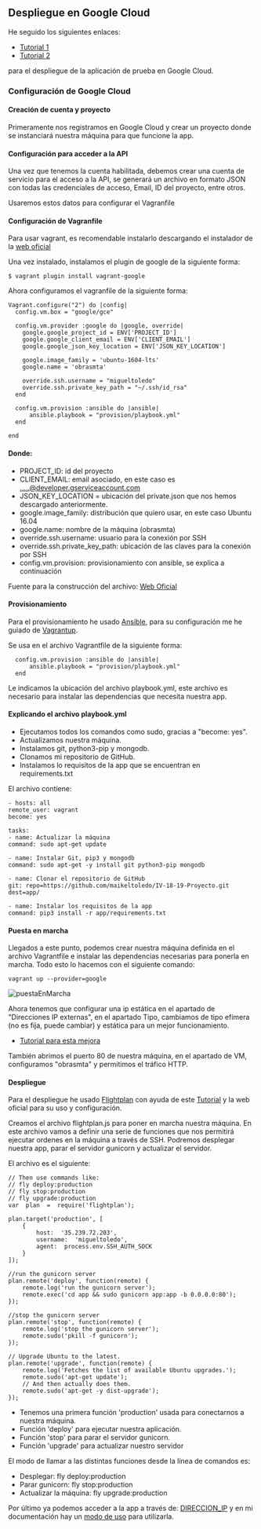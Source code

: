 ## Despliegue en Google Cloud


He seguido los siguientes enlaces:

 - [Tutorial 1](https://github.com/mitchellh/vagrant-google) 
 - [Tutorial 2](https://blog.eduonix.com/system-programming/learn-use-vagrant-cloud/)

para el despliegue de la aplicación de prueba en Google Cloud.

### Configuración de Google Cloud

#### Creación de cuenta y proyecto

Primeramente nos registramos en Google Cloud y crear un proyecto donde se instanciará nuestra máquina para que funcione la app.

#### Configuración para acceder a la API

Una vez que tenemos la cuenta habilitada, debemos crear una cuenta de servicio para el acceso a la API, se generará un archivo en formato JSON con todas las credenciales de acceso, Email, ID del proyecto, entre otros.

Usaremos estos datos para configurar el Vagranfile

#### Configuración de Vagranfile

Para usar vagrant, es recomendable instalarlo descargando el instalador de la [web oficial](https://www.vagrantup.com/downloads.html)

Una vez instalado, instalamos el plugin de google de la siguiente forma:
```
$ vagrant plugin install vagrant-google
```

Ahora configuramos el vagranfile de la siguiente forma:

```
Vagrant.configure("2") do |config|
  config.vm.box = "google/gce"

  config.vm.provider :google do |google, override|
    google.google_project_id = ENV['PROJECT_ID']
    google.google_client_email = ENV['CLIENT_EMAIL']
    google.google_json_key_location = ENV['JSON_KEY_LOCATION']

    google.image_family = 'ubuntu-1604-lts'
    google.name = 'obrasmta'

    override.ssh.username = "migueltoledo"
    override.ssh.private_key_path = "~/.ssh/id_rsa"
  end

  config.vm.provision :ansible do |ansible|
      ansible.playbook = "provision/playbook.yml"
  end

end
```

#### Donde:
- PROJECT_ID: id del proyecto
- CLIENT_EMAIL: email asociado, en este caso es .....@developer.gserviceaccount.com
- JSON_KEY_LOCATION = ubicación del private.json que nos hemos descargado anteriormente.
- google.image_family: distribución que quiero usar, en este caso Ubuntu 16.04
- google.name: nombre de la máquina (obrasmta)
- override.ssh.username: usuario para la conexión por SSH
- override.ssh.private_key_path: ubicación de las claves para la conexión por SSH
- config.vm.provision: provisionamiento con ansible, se explica a continuación


Fuente para la construcción del archivo: [Web Oficial](https://github.com/mitchellh/vagrant-google#quick-start)

#### Provisionamiento

Para el provisionamiento he usado [Ansible](https://www.ansible.com/), para su configuración me he guiado de [Vagrantup](https://www.vagrantup.com/docs/provisioning/ansible.html).

Se usa en el archivo Vagrantfile de la siguiente forma:

```
  config.vm.provision :ansible do |ansible|
      ansible.playbook = "provision/playbook.yml"
  end
```

Le indicamos la ubicación del archivo playbook.yml, este archivo es necesario para instalar las dependencias que necesita nuestra app. 

#### Explicando el archivo playbook.yml

- Ejecutamos todos los comandos como sudo, gracias a "become: yes".
- Actualizamos nuestra máquina.
- Instalamos git, python3-pip y mongodb.
- Clonamos mi repositorio de GitHub.
- Instalamos lo requisitos de la app que se encuentran en requirements.txt

El archivo contiene:
```
- hosts: all
remote_user: vagrant
become: yes

tasks:
- name: Actualizar la máquina
command: sudo apt-get update

- name: Instalar Git, pip3 y mongodb
command: sudo apt-get -y install git python3-pip mongodb

- name: Clonar el repositorio de GitHub
git: repo=https://github.com/maikeltoledo/IV-18-19-Proyecto.git dest=app/

- name: Instalar los requisitos de la app
command: pip3 install -r app/requirements.txt
```

#### Puesta en marcha

Llegados a este punto, podemos crear nuestra máquina definida en el archivo Vagrantfile e instalar las dependencias necesarias para ponerla en marcha. Todo esto lo hacemos con el siguiente comando:

```
vagrant up --provider=google
```

![puestaEnMarcha](https://i.imgur.com/v0lPzip.jpg)

Ahora tenemos que configurar una ip estática en el apartado de "Direcciones IP externas", en el apartado Tipo, cambiamos de tipo efímera (no es fija, puede cambiar) y estática para un mejor funcionamiento.

- [Tutorial para esta mejora](https://beseomyfriend.com/configurar-ip-estatica-google-cloud/)

También abrimos el puerto 80 de nuestra máquina, en el apartado de VM, configuramos "obrasmta" y permitimos el tráfico HTTP.

#### Despliegue

Para el despliegue he usado [Flightplan](https://github.com/pstadler/flightplan)  con ayuda de este [Tutorial](https://johnmunsch.com/2015/03/08/shipit-vs-flightplan-for-automated-administration/) y la web oficial para su uso y configuración.

Creamos el archivo flightplan.js para poner en marcha nuestra máquina. En este archivo vamos a definir una serie de funciones que nos permitirá ejecutar ordenes en la máquina a través de SSH. Podremos desplegar nuestra app, parar el servidor gunicorn y actualizar el servidor.

El archivo es el siguiente:
```
// Then use commands like:
// fly deploy:production
// fly stop:production
// fly upgrade:production
var  plan  =  require('flightplan');

plan.target('production', [
	{
		host:  '35.239.72.203',
		username:  'migueltoledo',
		agent:  process.env.SSH_AUTH_SOCK
	}
]);

//run the gunicorn server
plan.remote('deploy', function(remote) {
	remote.log('run the gunicorn server');
	remote.exec('cd app && sudo gunicorn app:app -b 0.0.0.0:80');
});

//stop the gunicorn server
plan.remote('stop', function(remote) {
	remote.log('stop the gunicorn server');
	remote.sudo('pkill -f gunicorn');
});

// Upgrade Ubuntu to the latest.
plan.remote('upgrade', function(remote) {
	remote.log('Fetches the list of available Ubuntu upgrades.');
	remote.sudo('apt-get update');
	// And then actually does them.
	remote.sudo('apt-get -y dist-upgrade');
});
```

- Tenemos una primera función 'production' usada para conectarnos a nuestra máquina.
- Función 'deploy' para ejecutar nuestra aplicación.
- Función 'stop' para parar el servidor gunicorn.
- Función 'upgrade' para actualizar nuestro servidor

El modo de llamar a las distintas funciones desde la línea de comandos es:
- Desplegar: fly deploy:production
- Parar gunicorn: fly stop:production
- Actualizar la máquina: fly upgrade:production

Por último ya podemos acceder a la app a través de: [DIRECCION_IP]() y en mi documentación hay un [modo de uso](https://github.com/maikeltoledo/IV-18-19-Proyecto/tree/master/doc/usoApp.md) para utilizarla.